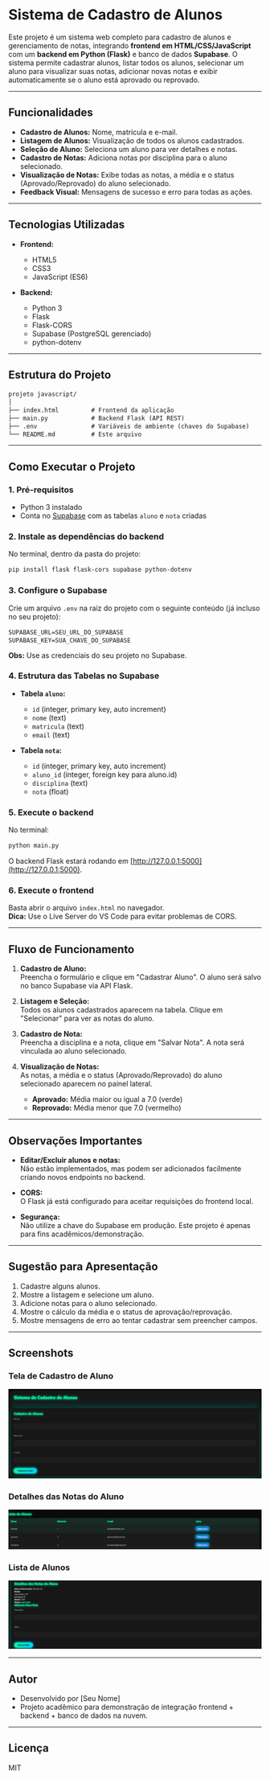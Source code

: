 # Sistema de Cadastro de Alunos

Este projeto é um sistema web completo para cadastro de alunos e gerenciamento de notas, integrando **frontend em HTML/CSS/JavaScript** com um **backend em Python (Flask)** e banco de dados **Supabase**. O sistema permite cadastrar alunos, listar todos os alunos, selecionar um aluno para visualizar suas notas, adicionar novas notas e exibir automaticamente se o aluno está aprovado ou reprovado.

---

## Funcionalidades

- **Cadastro de Alunos:** Nome, matrícula e e-mail.
- **Listagem de Alunos:** Visualização de todos os alunos cadastrados.
- **Seleção de Aluno:** Seleciona um aluno para ver detalhes e notas.
- **Cadastro de Notas:** Adiciona notas por disciplina para o aluno selecionado.
- **Visualização de Notas:** Exibe todas as notas, a média e o status (Aprovado/Reprovado) do aluno selecionado.
- **Feedback Visual:** Mensagens de sucesso e erro para todas as ações.

---

## Tecnologias Utilizadas

- **Frontend:**  
  - HTML5  
  - CSS3  
  - JavaScript (ES6)

- **Backend:**  
  - Python 3  
  - Flask  
  - Flask-CORS  
  - Supabase (PostgreSQL gerenciado)  
  - python-dotenv

---

## Estrutura do Projeto

```
projeto javascript/
│
├── index.html         # Frontend da aplicação
├── main.py            # Backend Flask (API REST)
├── .env               # Variáveis de ambiente (chaves do Supabase)
└── README.md          # Este arquivo
```

---

## Como Executar o Projeto

### 1. Pré-requisitos

- Python 3 instalado
- Conta no [Supabase](https://supabase.com/) com as tabelas `aluno` e `nota` criadas

### 2. Instale as dependências do backend

No terminal, dentro da pasta do projeto:

```bash
pip install flask flask-cors supabase python-dotenv
```

### 3. Configure o Supabase

Crie um arquivo `.env` na raiz do projeto com o seguinte conteúdo (já incluso no seu projeto):

```
SUPABASE_URL=SEU_URL_DO_SUPABASE
SUPABASE_KEY=SUA_CHAVE_DO_SUPABASE
```

**Obs:** Use as credenciais do seu projeto no Supabase.

### 4. Estrutura das Tabelas no Supabase

- **Tabela `aluno`:**
  - `id` (integer, primary key, auto increment)
  - `nome` (text)
  - `matricula` (text)
  - `email` (text)

- **Tabela `nota`:**
  - `id` (integer, primary key, auto increment)
  - `aluno_id` (integer, foreign key para aluno.id)
  - `disciplina` (text)
  - `nota` (float)

### 5. Execute o backend

No terminal:

```bash
python main.py
```

O backend Flask estará rodando em [http://127.0.0.1:5000](http://127.0.0.1:5000).

### 6. Execute o frontend

Basta abrir o arquivo `index.html` no navegador.  
**Dica:** Use o Live Server do VS Code para evitar problemas de CORS.

---

## Fluxo de Funcionamento

1. **Cadastro de Aluno:**  
   Preencha o formulário e clique em "Cadastrar Aluno". O aluno será salvo no banco Supabase via API Flask.

2. **Listagem e Seleção:**  
   Todos os alunos cadastrados aparecem na tabela. Clique em "Selecionar" para ver as notas do aluno.

3. **Cadastro de Nota:**  
   Preencha a disciplina e a nota, clique em "Salvar Nota". A nota será vinculada ao aluno selecionado.

4. **Visualização de Notas:**  
   As notas, a média e o status (Aprovado/Reprovado) do aluno selecionado aparecem no painel lateral.

   - **Aprovado:** Média maior ou igual a 7.0 (verde)
   - **Reprovado:** Média menor que 7.0 (vermelho)

---

## Observações Importantes

- **Editar/Excluir alunos e notas:**  
  Não estão implementados, mas podem ser adicionados facilmente criando novos endpoints no backend.

- **CORS:**  
  O Flask já está configurado para aceitar requisições do frontend local.

- **Segurança:**  
  Não utilize a chave do Supabase em produção. Este projeto é apenas para fins acadêmicos/demonstração.

---

## Sugestão para Apresentação

1. Cadastre alguns alunos.
2. Mostre a listagem e selecione um aluno.
3. Adicione notas para o aluno selecionado.
4. Mostre o cálculo da média e o status de aprovação/reprovação.
5. Mostre mensagens de erro ao tentar cadastrar sem preencher campos.

---

## Screenshots

### Tela de Cadastro de Aluno
![Tela de cadastro de aluno](./tela-cadastro.jpg)

### Detalhes das Notas do Aluno
![Detalhes das notas do aluno](./tela-detalhes.jpg)

### Lista de Alunos
![Lista de alunos](./tela-lista-alunos.jpg)

---

## Autor

- Desenvolvido por [Seu Nome]
- Projeto acadêmico para demonstração de integração frontend + backend + banco de dados na nuvem.

---

## Licença

MIT